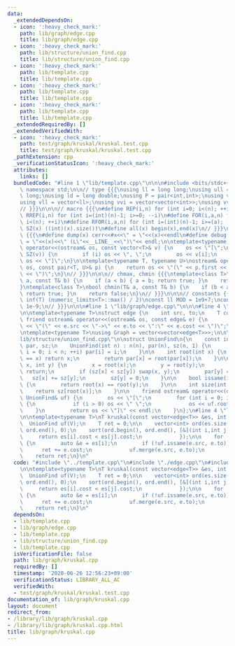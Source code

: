 ```yaml
---
data:
  _extendedDependsOn:
  - icon: ':heavy_check_mark:'
    path: lib/graph/edge.cpp
    title: lib/graph/edge.cpp
  - icon: ':heavy_check_mark:'
    path: lib/structure/union_find.cpp
    title: lib/structure/union_find.cpp
  - icon: ':heavy_check_mark:'
    path: lib/template.cpp
    title: lib/template.cpp
  - icon: ':heavy_check_mark:'
    path: lib/template.cpp
    title: lib/template.cpp
  - icon: ':heavy_check_mark:'
    path: lib/template.cpp
    title: lib/template.cpp
  _extendedRequiredBy: []
  _extendedVerifiedWith:
  - icon: ':heavy_check_mark:'
    path: test/graph/kruskal/kruskal.test.cpp
    title: test/graph/kruskal/kruskal.test.cpp
  _pathExtension: cpp
  _verificationStatusIcon: ':heavy_check_mark:'
  attributes:
    links: []
  bundledCode: "#line 1 \"lib/template.cpp\"\n\n\n#include <bits/stdc++.h>\nusing\
    \ namespace std;\n\n// type {{{\nusing ll = long long;\nusing ull = unsigned long\
    \ long;\nusing ld = long double;\nusing P = pair<int,int>;\nusing vi = vector<int>;\n\
    using vll = vector<ll>;\nusing vvi = vector<vector<int>>;\nusing vvll = vector<vector<ll>>;\n\
    // }}}\n\n\n// macro {{{\n#define REP(i,n) for (int i=0; i<(n); ++i)\n#define\
    \ RREP(i,n) for (int i=(int)(n)-1; i>=0; --i)\n#define FOR(i,a,n) for (int i=(a);\
    \ i<(n); ++i)\n#define RFOR(i,a,n) for (int i=(int)(n)-1; i>=(a); --i)\n\n#define\
    \ SZ(x) ((int)(x).size())\n#define all(x) begin(x),end(x)\n// }}}\n\n\n// debug\
    \ {{{\n#define dump(x) cerr<<#x<<\" = \"<<(x)<<endl\n#define debug(x) cerr<<#x<<\"\
    \ = \"<<(x)<<\" (L\"<<__LINE__<<\")\"<< endl;\n\ntemplate<typename T>\nostream&\
    \ operator<<(ostream& os, const vector<T>& v) {\n    os << \"[\";\n    REP (i,\
    \ SZ(v)) {\n        if (i) os << \", \";\n        os << v[i];\n    }\n    return\
    \ os << \"]\";\n}\n\ntemplate<typename T, typename U>\nostream& operator<<(ostream&\
    \ os, const pair<T, U>& p) {\n    return os << \"(\" << p.first << \" \" << p.second\
    \ << \")\";\n}\n// }}}\n\n\n// chmax, chmin {{{\ntemplate<class T>\nbool chmax(T&\
    \ a, const T& b) {\n    if (a < b) { a = b; return true; }\n    return false;\n\
    }\ntemplate<class T>\nbool chmin(T& a, const T& b) {\n    if (b < a) { a = b;\
    \ return true; }\n    return false;\n}\n// }}}\n\n\n// constants {{{\n#define\
    \ inf(T) (numeric_limits<T>::max() / 2)\nconst ll MOD = 1e9+7;\nconst ld EPS =\
    \ 1e-9;\n// }}}\n\n\n#line 1 \"lib/graph/edge.cpp\"\n\n\n#line 4 \"lib/graph/edge.cpp\"\
    \n\ntemplate<typename T>\nstruct edge {\n    int src, to;\n    T cost;\n\n   \
    \ friend ostream& operator<<(ostream& os, const edge& e) {\n        return os\
    \ << \"(\" << e.src << \"->\" << e.to << \":\" << e.cost << \")\";\n    }\n};\n\
    \ntemplate<typename T>\nusing Graph = vector<vector<edge<T>>>;\n\n\n#line 2 \"\
    lib/structure/union_find.cpp\"\n\nstruct UnionFind\n{\n    const int n;\n    vector<int>\
    \ par, sz;\n    UnionFind(int n) : n(n), par(n), sz(n, 1) {\n        for (int\
    \ i = 0; i < n; ++i) par[i] = i;\n    }\n\n    int root(int x) {\n        if (par[x]\
    \ == x) return x;\n        return par[x] = root(par[x]);\n    }\n\n    void merge(int\
    \ x, int y) {\n        x = root(x);\n        y = root(y);\n        if (x == y)\
    \ return;\n        if (sz[x] < sz[y]) swap(x, y);\n        par[y] = x;\n     \
    \   sz[x] += sz[y];\n        sz[y] = 0;\n    }\n\n    bool issame(int x, int y)\
    \ {\n        return root(x) == root(y);\n    }\n\n    int size(int x) {\n    \
    \    return sz[root(x)];\n    }\n\n    friend ostream& operator<<(ostream& os,\
    \ UnionFind& uf) {\n        os << \"[\";\n        for (int i = 0; i < uf.n; ++i)\
    \ {\n            if (i > 0) os << \" \";\n            os << uf.root(i);\n    \
    \    }\n        return os << \"]\" << endl;\n    }\n};\n#line 4 \"lib/graph/kruskal.cpp\"\
    \n\ntemplate<typename T>\nT kruskal(const vector<edge<T>> &es, int V) {\n\n  \
    \  UnionFind uf(V);\n    T ret = 0;\n\n    vector<int> ord(es.size());\n    iota(ord.begin(),\
    \ ord.end(), 0);\n    sort(ord.begin(), ord.end(), [&](int i,int j){\n       \
    \     return es[i].cost < es[j].cost;\n            });\n\n    for (auto i : ord)\
    \ {\n        auto &e = es[i];\n        if (!uf.issame(e.src, e.to)) {\n      \
    \      ret += e.cost;\n            uf.merge(e.src, e.to);\n        }\n    }\n\n\
    \    return ret;\n}\n"
  code: "#include \"../template.cpp\"\n#include \"./edge.cpp\"\n#include \"../structure/union_find.cpp\"\
    \n\ntemplate<typename T>\nT kruskal(const vector<edge<T>> &es, int V) {\n\n  \
    \  UnionFind uf(V);\n    T ret = 0;\n\n    vector<int> ord(es.size());\n    iota(ord.begin(),\
    \ ord.end(), 0);\n    sort(ord.begin(), ord.end(), [&](int i,int j){\n       \
    \     return es[i].cost < es[j].cost;\n            });\n\n    for (auto i : ord)\
    \ {\n        auto &e = es[i];\n        if (!uf.issame(e.src, e.to)) {\n      \
    \      ret += e.cost;\n            uf.merge(e.src, e.to);\n        }\n    }\n\n\
    \    return ret;\n}\n"
  dependsOn:
  - lib/template.cpp
  - lib/graph/edge.cpp
  - lib/template.cpp
  - lib/structure/union_find.cpp
  - lib/template.cpp
  isVerificationFile: false
  path: lib/graph/kruskal.cpp
  requiredBy: []
  timestamp: '2020-06-26 12:56:23+09:00'
  verificationStatus: LIBRARY_ALL_AC
  verifiedWith:
  - test/graph/kruskal/kruskal.test.cpp
documentation_of: lib/graph/kruskal.cpp
layout: document
redirect_from:
- /library/lib/graph/kruskal.cpp
- /library/lib/graph/kruskal.cpp.html
title: lib/graph/kruskal.cpp
---
```

